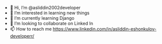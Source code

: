 - 👋 Hi, I’m @asliddin2002developer
- 👀 I’m interested in learning new things
- 🌱 I’m currently learning Django
- 💞️ I’m looking to collaborate on Linked In
- 📫 How to reach me https://www.linkedin.com/in/asliddin-eshonkulov-developerr/

<!---
asliddin2002developer/asliddin2002developer is a ✨ special ✨ repository because its `README.md` (this file) appears on your GitHub profile.
You can click the Preview link to take a look at your changes.
--->
